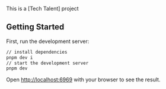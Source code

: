 This is a [Tech Talent] project

## Getting Started

First, run the development server:

```bash
// install dependencies
pnpm dev i
// start the development server
pnpm dev
```

Open [http://localhost:6969](http://localhost:6969) with your browser to see the result.


